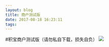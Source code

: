 ```yaml
---
layout: blog
title: 商户测试版
date: 2017-08-18 16:23:11
tags:
---
```

#积宝商户测试版（请勿私自下载，损失自负）
![](http://ouyurqa0t.bkt.clouddn.com/debug.png)

